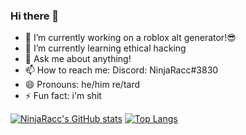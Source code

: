### Hi there 👋




- 🔭 I’m currently working on a roblox alt generator!😎
- 🌱 I’m currently learning ethical hacking
- 💬 Ask me about anything!
- 📫 How to reach me: Discord: NinjaRacc#3830
- 😄 Pronouns: he/him re/tard
- ⚡ Fun fact: i'm shit 





[![NinjaRacc's GitHub stats](https://github-readme-stats.vercel.app/api?username=MrBigBoob&show_icons=true&theme=tokyonight)](https://github.com/anuraghazra/github-readme-stats) [![Top Langs](https://github-readme-stats.vercel.app/api/top-langs/?username=MrBigBoob&theme=tokyonight)](https://github.com/anuraghazra/github-readme-stats)


